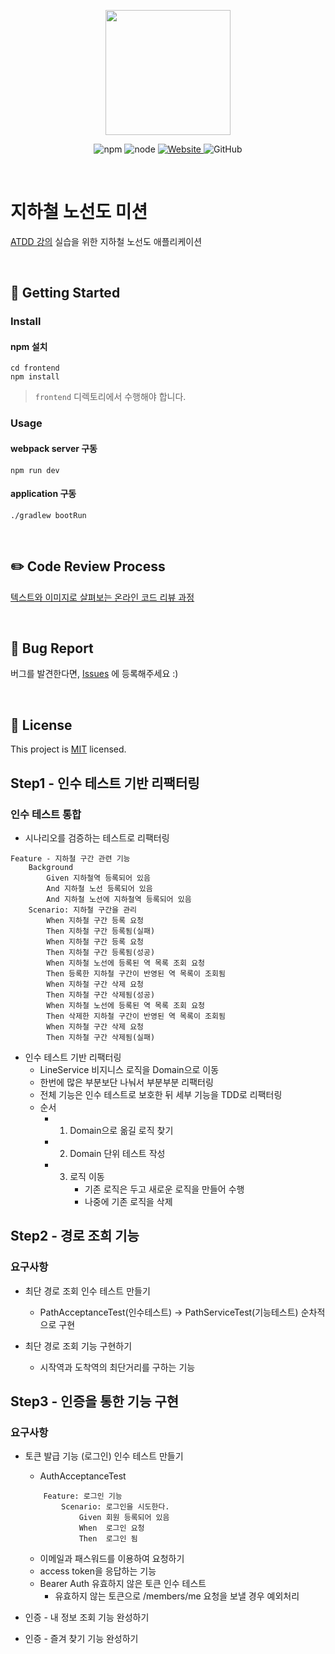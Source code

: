 <p align="center">
    <img width="200px;" src="https://raw.githubusercontent.com/woowacourse/atdd-subway-admin-frontend/master/images/main_logo.png"/>
</p>
<p align="center">
  <img alt="npm" src="https://img.shields.io/badge/npm-%3E%3D%205.5.0-blue">
  <img alt="node" src="https://img.shields.io/badge/node-%3E%3D%209.3.0-blue">
  <a href="https://edu.nextstep.camp/c/R89PYi5H" alt="nextstep atdd">
    <img alt="Website" src="https://img.shields.io/website?url=https%3A%2F%2Fedu.nextstep.camp%2Fc%2FR89PYi5H">
  </a>
  <img alt="GitHub" src="https://img.shields.io/github/license/next-step/atdd-subway-service">
</p>

<br>

# 지하철 노선도 미션
[ATDD 강의](https://edu.nextstep.camp/c/R89PYi5H) 실습을 위한 지하철 노선도 애플리케이션

<br>

## 🚀 Getting Started

### Install
#### npm 설치
```
cd frontend
npm install
```
> `frontend` 디렉토리에서 수행해야 합니다.

### Usage
#### webpack server 구동
```
npm run dev
```
#### application 구동
```
./gradlew bootRun
```
<br>

## ✏️ Code Review Process
[텍스트와 이미지로 살펴보는 온라인 코드 리뷰 과정](https://github.com/next-step/nextstep-docs/tree/master/codereview)

<br>

## 🐞 Bug Report

버그를 발견한다면, [Issues](https://github.com/next-step/atdd-subway-service/issues) 에 등록해주세요 :)

<br>

## 📝 License

This project is [MIT](https://github.com/next-step/atdd-subway-service/blob/master/LICENSE.md) licensed.


## Step1 - 인수 테스트 기반 리팩터링
### 인수 테스트 통합
- 시나리오를 검증하는 테스트로 리팩터링 
```
Feature - 지하철 구간 관련 기능
    Background
        Given 지하철역 등록되어 있음
        And 지하철 노선 등록되어 있음
        And 지하철 노선에 지하철역 등록되어 있음
    Scenario: 지하철 구간을 관리
        When 지하철 구간 등록 요청
        Then 지하철 구간 등록됨(실패)
        When 지하철 구간 등록 요청
        Then 지하철 구간 등록됨(성공)
        When 지하철 노선에 등록된 역 목록 조회 요청
        Then 등록한 지하철 구간이 반영된 역 목록이 조회됨
        When 지하철 구간 삭제 요청
        Then 지하철 구간 삭제됨(성공)
        When 지하철 노선에 등록된 역 목록 조회 요청
        Then 삭제한 지하철 구간이 반영된 역 목록이 조회됨
        When 지하철 구간 삭제 요청
        Then 지하철 구간 삭제됨(실패)
```
- 인수 테스트 기반 리팩터링
    - LineService 비지니스 로직을 Domain으로 이동
    - 한번에 많은 부분보단 나눠서 부분부분 리팩터링
    - 전체 기능은 인수 테스트로 보호한 뒤 세부 기능을 TDD로 리팩터링
    - 순서
        - 1. Domain으로 옮길 로직 찾기
        - 2. Domain 단위 테스트 작성
        - 3. 로직 이동
                - 기존 로직은 두고 새로운 로직을 만들어 수행
                - 나중에 기존 로직을 삭제 

## Step2 - 경로 조희 기능
### 요구사항
- 최단 경로 조회 인수 테스트 만들기
   - PathAcceptanceTest(인수테스트) -> PathServiceTest(기능테스트) 순차적으로 구현
   
- 최단 경로 조회 기능 구현하기 
    - 시작역과 도착역의 최단거리를 구하는 기능

## Step3 - 인증을 통한 기능 구현
### 요구사항
* 토큰 발급 기능 (로그인) 인수 테스트 만들기
    * AuthAcceptanceTest
    ```
        Feature: 로그인 기능
            Scenario: 로그인을 시도한다.
                Given 회원 등록되어 있음
                When  로그인 요청
                Then  로그인 됨
    ```
    * 이메일과 패스워드를 이용하여 요청하기
    * access token을 응답하는 기능
    * Bearer Auth 유효하지 않은 토큰 인수 테스트
        * 유효하지 않는 토큰으로 /members/me 요청을 보낼 경우 예외처리
        
* 인증 - 내 정보 조회 기능 완성하기
* 인증 - 즐겨 찾기 기능 완성하기 


